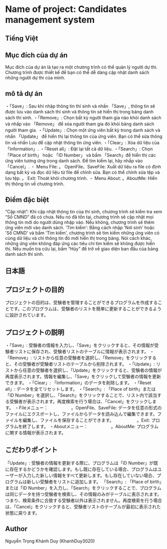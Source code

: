 # Name of project: Candidates management system

## Tiếng Việt

## Mục đích của dự án

Mục đích của dự án là tạo ra một chương trình có thể quản lý người dự thi. Chương trình được thiết kế để bạn có thể dễ dàng cập nhật danh sách những người dự thi của mình.

## mô tả dự án

・「Save」: Sau khi nhập thông tin thí sinh và nhấn 「Save」, thông tin sẽ được lưu vào danh sách thí sinh và thông tin sẽ hiển thị trong bảng danh sách thí sinh.
・「Remove」: Chọn bất kỳ người tham gia nào khỏi danh sách và nhấp vào 「Remove」 để xóa người tham gia đó khỏi bảng danh sách người tham gia.
・「Update」: Chọn một ứng viên bất kỳ trong danh sách và nhấn 「Update」 để hiển thị lại thông tin của ứng viên. Bạn có thể sửa thông tin và nhấn Lưu để cập nhật thông tin ứng viên.
・「Clear」: Xóa dữ liệu của 「Information」.
・「Reset all」:  Đặt lại tất cả dữ liệu.
・「Search」: Chọn 「Place of birth」 hoặc 「ID Number」 và bấm 「Search」để hiển thị các ứng viên tương ứng trong danh sách. Để tìm kiếm lại, hãy nhấp vào 「Cancel」.
・ Menu File:
          。 OpenFile、SaveFile: Xuất dữ liệu ra file có định dạng bất kỳ và đọc dữ liệu từ file để chỉnh sửa. Bạn có thể chỉnh sửa tệp và lưu tệp.
          。 Exit: Thoát khỏi chương trình.
・ Menu About:
          。AboutMe: Hiển thị thông tin về chương trình.

## Điểm đặc biệt


“Cập nhật”: Khi cập nhật thông tin của thí sinh, chương trình sẽ kiểm tra xem “Số CMND” đã có chưa. Nếu nó đã tồn tại, chương trình sẽ cập nhật mọi thông tin mới do người dùng nhập vào. Nếu không, chương trình sẽ thêm ứng viên mới vào danh sách.
'Tìm kiếm': Bằng cách nhập 'Nơi sinh' hoặc 'Số CMND' và bấm 'Tìm kiếm', chương trình sẽ tìm kiếm những ứng viên có cùng dữ liệu và chỉ thông tin đó mới hiển thị trong bảng. Nói cách khác, những ứng viên không đáp ứng các tiêu chí tìm kiếm sẽ không được hiển thị. Nếu muốn tra cứu lại, bấm “Hủy” để trở về giao diện ban đầu của bảng danh sách thí sinh.

## 日本語

## プロジェクトの目的

プロジェクトの目的は、受験者を管理することができるプログラムを作成することです。このプログラムは、受験者のリストを簡単に更新することができるように設計されています。

## プロジェクトの説明

・「Save」: 受験者の情報を入力し、「Save」をクリックすると、その情報が受験者リストに保存され、受験者リストのテーブルに情報が表示されます。
・「Remove」: リストから任意の受験者を選択し、「Remove」をクリックすると、その受験者が受験者リストのテーブルから削除されます。
・「Update」: リストから任意の受験者を選択し、「Update」をクリックすると、受験者の情報が再度表示されます。情報を編集し、「Save」をクリックして受験者の情報を更新できます。
・「Clear」: 「Information」のデータを削除します。
・「Reset all」: データを全てリセットします。
・「Search」: 「Place of birth」または「ID Number」を選択し、「Search」をクリックすることで、リスト内で該当する受験者が表示されます。再度検索を行う場合は、「Cancel」をクリックします。
・Fileメニュー：
　　　　　。OpenFile、SaveFile: データを任意の形式のファイルにエクスポートし、ファイルからデータを読み込んで編集できます。ファイルを編集し、ファイルを保存することができます。
　　　　　。Exit: プログラムを終了します。
・Aboutメニュー：
　　　　　。AboutMe: プログラムに関する情報が表示されます。

## こだわりポイント

「Update」: 受験者の情報を更新する際に、プログラムは「ID Number」が既に存在するかどうかを確認します。もし既に存在している場合、プログラムはユーザーが入力した新しい情報をすべて更新します。もし存在していない場合、プログラムは新しい受験者をリストに追加します。
「Search」: 「Place of birth」または「ID Number」を入力し、「Search」をクリックすることで、プログラムは同じデータを持つ受験者を検索し、その情報のみがテーブルに表示されます。つまり、検索条件に合致する受験者以外は表示されません。再度検索を行う場合は、「Cancel」をクリックすると、受験者リストのテーブルが最初に表示された状態に戻ります。

## Author
Nguyễn Trọng Khánh Duy (KhanhDuy3020)
